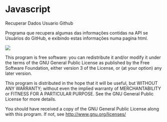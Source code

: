 # Javascript
Recuperar Dados Usuario Github

Programa que recupera algumas das informações contidas na API se Usuários do GitHub, e exibindo estas informações numa pagina html.

<img src="https://github.com/teonett/Javascript-Recuperar-Dados-Usuario-Api-Github/blob/master/recuperar_info_user_github.png">
  
 <p>
This program is free software: you can redistribute it and/or modify it under the terms of the GNU General Public License as published by
the Free Software Foundation, either version 3 of the License, or (at your option) any later version.

This program is distributed in the hope that it will be useful, but WITHOUT ANY WARRANTY; without even the implied warranty of MERCHANTABILITY or FITNESS FOR A PARTICULAR PURPOSE.  See the GNU General Public License for more details.

You should have received a copy of the GNU General Public License along with this program.  If not, see <http://www.gnu.org/licenses/>
</p>
